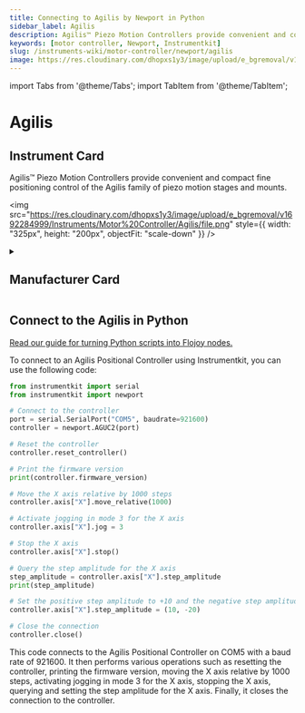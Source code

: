```yaml
---
title: Connecting to Agilis by Newport in Python
sidebar_label: Agilis
description: Agilis™ Piezo Motion Controllers provide convenient and compact fine positioning control of the Agilis family of piezo motion stages and mounts.
keywords: [motor controller, Newport, Instrumentkit]
slug: /instruments-wiki/motor-controller/newport/agilis
image: https://res.cloudinary.com/dhopxs1y3/image/upload/e_bgremoval/v1692284999/Instruments/Motor%20Controller/Agilis/file.png
---
```


import Tabs from '@theme/Tabs';
import TabItem from '@theme/TabItem';

# Agilis

## Instrument Card

<div className="flex">

<div>

Agilis™ Piezo Motion Controllers provide convenient and compact fine positioning control of the Agilis family of piezo motion stages and mounts.

</div>

<img src="https://res.cloudinary.com/dhopxs1y3/image/upload/e_bgremoval/v1692284999/Instruments/Motor%20Controller/Agilis/file.png" style={{ width: "325px", height: "200px", objectFit: "scale-down" }} />

</div>

<details>
<summary><h2>Manufacturer Card</h2></summary>

<img src="https://res.cloudinary.com/dhopxs1y3/image/upload/e_bgremoval/v1692125992/Instruments/Vendor%20Logos/Newport.png" style={{ width: "100%", height: "170px",objectFit: "scale-down" }} />

Newport provides a wide range of photonics technology and products designed to enhance the capabilities and productivity of our customers' applications. <a href="https://www.newport.com/">Website</a>.

<ul>
  <li>Headquarters: Irvine, California, United States</li>
  <li>Yearly Revenue (millions, USD): 3500.0</li>
</ul>
</details>

## Connect to the Agilis in Python

[Read our guide for turning Python scripts into Flojoy nodes.](https://docs.flojoy.ai/custom-nodes/creating-custom-node/)
<Tabs>
<TabItem value="Instrumentkit" label="Instrumentkit">

To connect to an Agilis Positional Controller using Instrumentkit, you can use the following code:

```python
from instrumentkit import serial
from instrumentkit import newport

# Connect to the controller
port = serial.SerialPort("COM5", baudrate=921600)
controller = newport.AGUC2(port)

# Reset the controller
controller.reset_controller()

# Print the firmware version
print(controller.firmware_version)

# Move the X axis relative by 1000 steps
controller.axis["X"].move_relative(1000)

# Activate jogging in mode 3 for the X axis
controller.axis["X"].jog = 3

# Stop the X axis
controller.axis["X"].stop()

# Query the step amplitude for the X axis
step_amplitude = controller.axis["X"].step_amplitude
print(step_amplitude)

# Set the positive step amplitude to +10 and the negative step amplitude to -20 for the X axis
controller.axis["X"].step_amplitude = (10, -20)

# Close the connection
controller.close()
```

This code connects to the Agilis Positional Controller on COM5 with a baud rate of 921600. It then performs various operations such as resetting the controller, printing the firmware version, moving the X axis relative by 1000 steps, activating jogging in mode 3 for the X axis, stopping the X axis, querying and setting the step amplitude for the X axis. Finally, it closes the connection to the controller.

</TabItem>
</Tabs>